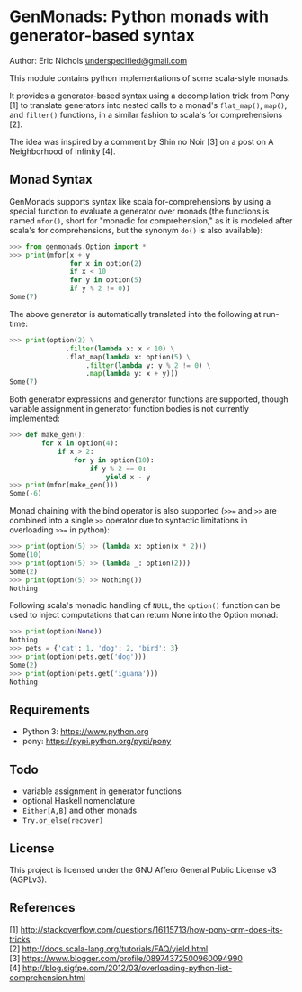 # GenMonads: Python monads with generator-based syntax
Author: Eric Nichols <underspecified@gmail.com>

This module contains python implementations of some scala-style monads.

It provides a generator-based syntax using a decompilation trick from Pony [1]
to translate generators into nested calls to a monad's `flat_map()`, `map()`,
and `filter()` functions, in a similar fashion to scala's for comprehensions [2].

The idea was inspired by a comment by Shin no Noir [3] on a post on A
Neighborhood of Infinity [4].


## Monad Syntax

GenMonads supports syntax like scala for-comprehensions by using a special
function to evaluate a generator over monads (the functions is named `mfor()`,
short for "monadic for comprehension," as it is modeled after scala's for
comprehensions, but the synonym `do()` is also available):

```python
>>> from genmonads.Option import *
>>> print(mfor(x + y
               for x in option(2)
               if x < 10
               for y in option(5)
               if y % 2 != 0))
Some(7)
```

The above generator is automatically translated into the following at run-time:

```python
>>> print(option(2) \
              .filter(lambda x: x < 10) \
              .flat_map(lambda x: option(5) \
                   .filter(lambda y: y % 2 != 0) \
                   .map(lambda y: x + y)))
Some(7)
```

Both generator expressions and generator functions are supported, though
variable assignment in generator function bodies is not currently implemented:

```python
>>> def make_gen():
        for x in option(4):
            if x > 2:
                for y in option(10):
                    if y % 2 == 0:
                        yield x - y
>>> print(mfor(make_gen()))
Some(-6)
```

Monad chaining with the bind operator is also supported (`>>=` and `>>` are
combined into a single `>>` operator due to syntactic limitations in
overloading `>>=` in python):

```python
>>> print(option(5) >> (lambda x: option(x * 2)))
Some(10)
>>> print(option(5) >> (lambda _: option(2)))
Some(2)
>>> print(option(5) >> Nothing())
Nothing
```
Following scala's monadic handling of `NULL`, the `option()` function can be
used to inject computations that can return None into the Option monad:

```python
>>> print(option(None))
Nothing
>>> pets = {'cat': 1, 'dog': 2, 'bird': 3}
>>> print(option(pets.get('dog')))
Some(2)
>>> print(option(pets.get('iguana')))
Nothing
```

## Requirements
* Python 3: https://www.python.org
* pony: https://pypi.python.org/pypi/pony


## Todo
* variable assignment in generator functions
* optional Haskell nomenclature
* `Either[A,B]` and other monads
* `Try.or_else(recover)`


## License
This project is licensed under the GNU Affero General Public License v3 (AGPLv3).


## References
[1] http://stackoverflow.com/questions/16115713/how-pony-orm-does-its-tricks  
[2] http://docs.scala-lang.org/tutorials/FAQ/yield.html  
[3] https://www.blogger.com/profile/08974372500960094990  
[4] http://blog.sigfpe.com/2012/03/overloading-python-list-comprehension.html  
